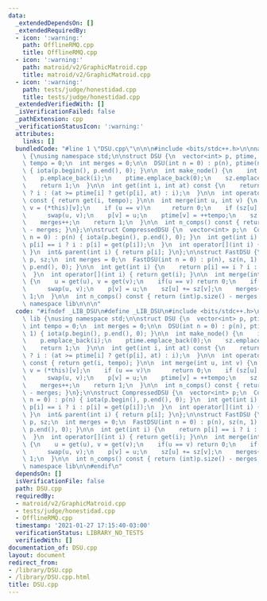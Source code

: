 ```yaml
---
data:
  _extendedDependsOn: []
  _extendedRequiredBy:
  - icon: ':warning:'
    path: OfflineRMQ.cpp
    title: OfflineRMQ.cpp
  - icon: ':warning:'
    path: matroid/v2/GraphicMatroid.cpp
    title: matroid/v2/GraphicMatroid.cpp
  - icon: ':warning:'
    path: tests/judge/honestidad.cpp
    title: tests/judge/honestidad.cpp
  _extendedVerifiedWith: []
  _isVerificationFailed: false
  _pathExtension: cpp
  _verificationStatusIcon: ':warning:'
  attributes:
    links: []
  bundledCode: "#line 1 \"DSU.cpp\"\n\n\n#include <bits/stdc++.h>\n\nnamespace lib\
    \ {\nusing namespace std;\n\nstruct DSU {\n  vector<int> p, ptime, sz;\n  int\
    \ tempo = 0;\n  int merges = 0;\n\n  DSU(int n = 0) : p(n), ptime(n), sz(n, 1)\
    \ { iota(p.begin(), p.end(), 0); }\n\n  int make_node() {\n    int i = p.size();\n\
    \    p.emplace_back(i);\n    ptime.emplace_back(0);\n    sz.emplace_back(1);\n\
    \    return 1;\n  }\n\n  int get(int i, int at) const {\n    return p[i] == i\
    \ ? i : (at >= ptime[i] ? get(p[i], at) : i);\n  }\n\n  int operator[](int i)\
    \ const { return get(i, tempo); }\n\n  int merge(int u, int v) {\n    u = (*this)[u],\
    \ v = (*this)[v];\n    if (u == v)\n      return 0;\n    if (sz[u] < sz[v])\n\
    \      swap(u, v);\n    p[v] = u;\n    ptime[v] = ++tempo;\n    sz[u] += sz[v];\n\
    \    merges++;\n    return 1;\n  }\n\n  int n_comps() const { return (int)p.size()\
    \ - merges; }\n};\n\nstruct CompressedDSU {\n  vector<int> p;\n  CompressedDSU(int\
    \ n = 0) : p(n) { iota(p.begin(), p.end(), 0); }\n  int get(int i) {\n    return\
    \ p[i] == i ? i : p[i] = get(p[i]);\n  }\n  int operator[](int i) { return get(i);\
    \ }\n  int& parent(int i) { return p[i]; }\n};\n\nstruct FastDSU {\n  vector<int>\
    \ p, sz;\n  int merges = 0;\n  FastDSU(int n = 0) : p(n), sz(n, 1) { iota(p.begin(),\
    \ p.end(), 0); }\n\n  int get(int i) {\n    return p[i] == i ? i : p[i] = get(p[i]);\n\
    \  }\n  int operator[](int i) { return get(i); }\n\n  int merge(int u, int v)\
    \ {\n    u = get(u), v = get(v);\n    if(u == v) return 0;\n    if(sz[u] < sz[v])\n\
    \      swap(u, v);\n    p[v] = u;\n    sz[u] += sz[v];\n    merges++;\n    return\
    \ 1;\n  }\n\n  int n_comps() const { return (int)p.size() - merges; }\n};\n} //\
    \ namespace lib\n\n\n"
  code: "#ifndef _LIB_DSU\n#define _LIB_DSU\n#include <bits/stdc++.h>\n\nnamespace\
    \ lib {\nusing namespace std;\n\nstruct DSU {\n  vector<int> p, ptime, sz;\n \
    \ int tempo = 0;\n  int merges = 0;\n\n  DSU(int n = 0) : p(n), ptime(n), sz(n,\
    \ 1) { iota(p.begin(), p.end(), 0); }\n\n  int make_node() {\n    int i = p.size();\n\
    \    p.emplace_back(i);\n    ptime.emplace_back(0);\n    sz.emplace_back(1);\n\
    \    return 1;\n  }\n\n  int get(int i, int at) const {\n    return p[i] == i\
    \ ? i : (at >= ptime[i] ? get(p[i], at) : i);\n  }\n\n  int operator[](int i)\
    \ const { return get(i, tempo); }\n\n  int merge(int u, int v) {\n    u = (*this)[u],\
    \ v = (*this)[v];\n    if (u == v)\n      return 0;\n    if (sz[u] < sz[v])\n\
    \      swap(u, v);\n    p[v] = u;\n    ptime[v] = ++tempo;\n    sz[u] += sz[v];\n\
    \    merges++;\n    return 1;\n  }\n\n  int n_comps() const { return (int)p.size()\
    \ - merges; }\n};\n\nstruct CompressedDSU {\n  vector<int> p;\n  CompressedDSU(int\
    \ n = 0) : p(n) { iota(p.begin(), p.end(), 0); }\n  int get(int i) {\n    return\
    \ p[i] == i ? i : p[i] = get(p[i]);\n  }\n  int operator[](int i) { return get(i);\
    \ }\n  int& parent(int i) { return p[i]; }\n};\n\nstruct FastDSU {\n  vector<int>\
    \ p, sz;\n  int merges = 0;\n  FastDSU(int n = 0) : p(n), sz(n, 1) { iota(p.begin(),\
    \ p.end(), 0); }\n\n  int get(int i) {\n    return p[i] == i ? i : p[i] = get(p[i]);\n\
    \  }\n  int operator[](int i) { return get(i); }\n\n  int merge(int u, int v)\
    \ {\n    u = get(u), v = get(v);\n    if(u == v) return 0;\n    if(sz[u] < sz[v])\n\
    \      swap(u, v);\n    p[v] = u;\n    sz[u] += sz[v];\n    merges++;\n    return\
    \ 1;\n  }\n\n  int n_comps() const { return (int)p.size() - merges; }\n};\n} //\
    \ namespace lib\n\n#endif\n"
  dependsOn: []
  isVerificationFile: false
  path: DSU.cpp
  requiredBy:
  - matroid/v2/GraphicMatroid.cpp
  - tests/judge/honestidad.cpp
  - OfflineRMQ.cpp
  timestamp: '2021-01-27 17:15:40-03:00'
  verificationStatus: LIBRARY_NO_TESTS
  verifiedWith: []
documentation_of: DSU.cpp
layout: document
redirect_from:
- /library/DSU.cpp
- /library/DSU.cpp.html
title: DSU.cpp
---
```

